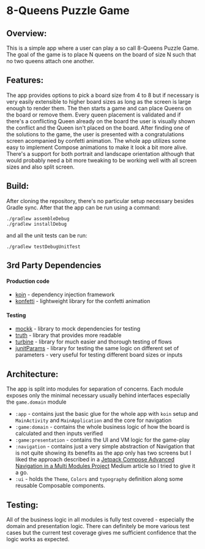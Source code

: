 # 8-Queens Puzzle Game

## Overview:
This is a simple app where a user can play a so call 8-Queens Puzzle Game. The goal of the game is to place N queens on the board of size N such that no two queens attach one another.

## Features:
The app provides options to pick a board size from 4 to 8 but if necessary is very easily extensible to higher board sizes as long as the screen is large enough to render them.
The then starts a game and can place Queens on the board or remove them. Every queen placement is validated and if there's a conflicting Queen already on the board the user is visually shown the conflict and the Queen isn't placed on the board.
After finding one of the solutions to the game, the user is presented with a congratulations screen acompanied by confetti animation.
The whole app utilizes some easy to implement Compose animations to make it look a bit more alive.
There's a support for both portrait and landscape orientation although that would probably need a bit more tweaking to be working well with all screen sizes and also split screen.

## Build:
After cloning the repository, there's no particular setup necessary besides Gradle sync. After that the app can be run using a command:
```
./gradlew assembleDebug
./gradlew installDebug
```

and all the unit tests can be run:
```
./gradlew testDebugUnitTest
```

## 3rd Party Dependencies
#### Production code
- [koin](https://github.com/InsertKoinIO/koin) - dependency injection framework
- [konfetti](https://github.com/DanielMartinus/Konfetti) - lightweight library for the confetti animation

#### Testing
- [mockk](https://mockk.io/) - library to mock dependencies for testing
- [truth](https://github.com/google/truth) - library that provides more readable 
- [turbine](https://github.com/cashapp/turbine) - library for much easier and thorough testing of flows
- [junitParams](https://github.com/Pragmatists/JUnitParams) - library for testing the same logic on different set of parameters - very useful for testing different board sizes or inputs

## Architecture:
The app is split into modules for separation of concerns. Each module exposes only the minimal necessary usually behind interfaces especially the `game.domain` module
- `:app` - contains just the basic glue for the whole app with `koin` setup and `MainActivity` and `MainApplication` and the core for navigation
- `:game:domain` - contains the whole business logic of how the board is calculated and then inputs verified
- `:game:presentation` - contains the UI and VM logic for the game-play
- `:navigation` - contains just a very simple abstraction of Navigation that is not quite showing its benefits as the app only has two screens but I liked the approach described in a [Jetpack Compose Advanced Navigation in a Multi Modules Project](https://proandroiddev.com/exploring-jetpack-compose-advanced-navigation-in-a-multi-modules-project-30dc91e02292) Medium article so I tried to give it a go.
- `:ui` - holds the `Theme`, `Colors` and `typography` definition along some reusable Composable components.

## Testing:
All of the business logic in all modules is fully test covered - especially the domain and presentation logic. There can definitely be more various test cases but the current test coverage gives me sufficient confidence that the logic works as expected.
